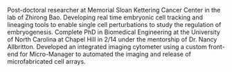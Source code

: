 Post-doctoral researcher at Memorial Sloan Kettering Cancer Center in the lab of Zhirong Bao. Developing real time embryonic cell tracking and lineaging tools to enable single cell perturbations to study the regulation of embryogenesis. Complete PhD in Biomedical Engineering at the University of North Carolina at Chapel Hill in 2/14 under the mentorship of Dr. Nancy Allbritton. Developed an integrated imaging cytometer using a custom front-end for Micro-Manager to automated the imaging and release of microfabricated cell arrays.

